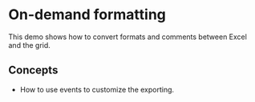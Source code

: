 # On-demand formatting

This demo shows how to convert formats and comments between Excel and the grid.

## Concepts

- How to use events to customize the exporting.
